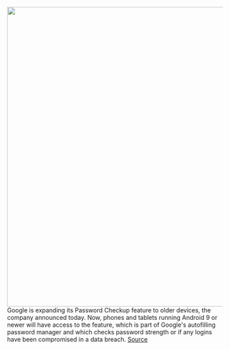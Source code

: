<img src='https://cdn.vox-cdn.com/thumbor/NUwq-Q8rL9lHT9hO2Ewyud9JWmk=/0x0:2288x1366/1200x800/filters:focal(961x500:1327x866)/cdn.vox-cdn.com/uploads/chorus_image/image/68862224/Screen_Shot_2021_02_23_at_11.09.50_AM.0.png' width='700px' /><br/>
Google is expanding its Password Checkup feature to older devices, the company announced today. Now, phones and tablets running Android 9 or newer will have access to the feature, which is part of Google's autofilling password manager and which checks password strength or if any logins have been compromised in a data breach.
<a href='https://www.theverge.com/2021/2/23/22297198/google-password-checkup-tool-older-devices-android-new-features-scheduled-send'> Source <a/>